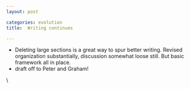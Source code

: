 ```yaml
---
layout: post

categories: evolution
title:  Writing continues

---
```







-   Deleting large sections is a great way to spur better writing.
    Revised organization substantially, discussion somewhat loose still.
    But basic framework all in place.
-   draft off to Peter and Graham!

\

